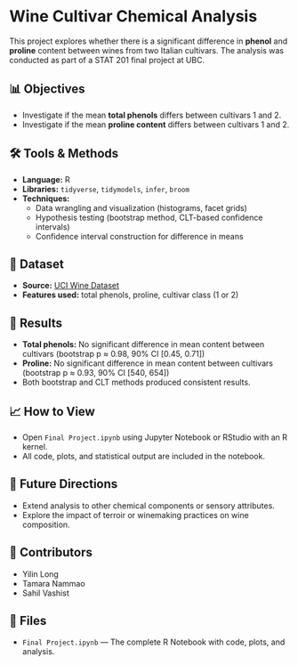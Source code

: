 # Wine Cultivar Chemical Analysis

This project explores whether there is a significant difference in **phenol** and **proline** content between wines from two Italian cultivars. The analysis was conducted as part of a STAT 201 final project at UBC.

## 📊 Objectives
- Investigate if the mean **total phenols** differs between cultivars 1 and 2.
- Investigate if the mean **proline content** differs between cultivars 1 and 2.

## 🛠 Tools & Methods
- **Language:** R
- **Libraries:** `tidyverse`, `tidymodels`, `infer`, `broom`
- **Techniques:**  
  - Data wrangling and visualization (histograms, facet grids)  
  - Hypothesis testing (bootstrap method, CLT-based confidence intervals)  
  - Confidence interval construction for difference in means  

## 📌 Dataset
- **Source:** [UCI Wine Dataset](https://archive.ics.uci.edu/dataset/109/wine)  
- **Features used:** total phenols, proline, cultivar class (1 or 2)

## 🔑 Results
- **Total phenols:** No significant difference in mean content between cultivars (bootstrap p ≈ 0.98, 90% CI [0.45, 0.71])
- **Proline:** No significant difference in mean content between cultivars (bootstrap p ≈ 0.93, 90% CI [540, 654])
- Both bootstrap and CLT methods produced consistent results.

## 📈 How to View
- Open `Final Project.ipynb` using Jupyter Notebook or RStudio with an R kernel.
- All code, plots, and statistical output are included in the notebook.

## 🌱 Future Directions
- Extend analysis to other chemical components or sensory attributes.
- Explore the impact of terroir or winemaking practices on wine composition.

## 👥 Contributors
- Yilin Long  
- Tamara Nammao  
- Sahil Vashist  

## 📂 Files
- `Final Project.ipynb` — The complete R Notebook with code, plots, and analysis.

